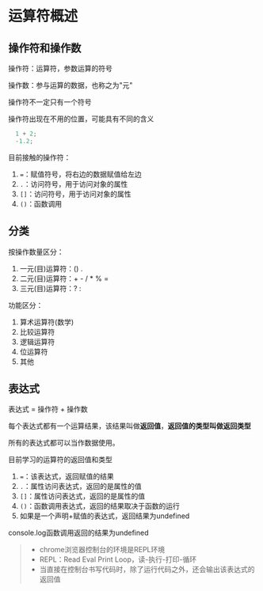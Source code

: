 # 运算符概述

## 操作符和操作数

操作符：运算符，参数运算的符号

操作数：参与运算的数据，也称之为"元"

操作符不一定只有一个符号

操作符出现在不用的位置，可能具有不同的含义

```js
  1 + 2;
  -1.2;
```

目前接触的操作符：
1. ``` = ```：赋值符号，将右边的数据赋值给左边
2. ``` . ```：访问符号，用于访问对象的属性
3. ``` [] ```：访问符号，用于访问对象的属性
4. ``` () ```：函数调用

## 分类

按操作数量区分：

1. 一元(目)运算符：() .
2. 二元(目)运算符：+ - / * % =
3. 三元(目)运算符：? :

功能区分：

1. 算术运算符(数学)
2. 比较运算符
3. 逻辑运算符
4. 位运算符
5. 其他

## 表达式

表达式 = 操作符 + 操作数

每个表达式都有一个运算结果，该结果叫做**返回值**，**返回值的类型叫做返回类型**

所有的表达式都可以当作数据使用。

目前学习的运算符的返回值和类型
1. ``` = ```：该表达式，返回赋值的结果
2. ``` . ```：属性访问表达式，返回的是属性的值
3. ``` [] ```：属性访问表达式，返回的是属性的值
4. ``` () ```：函数调用表达式，返回的结果取决于函数的运行
5. 如果是一个声明+赋值的表达式，返回结果为undefined

console.log函数调用返回的结果为undefined

> - chrome浏览器控制台的环境是REPL环境
> - REPL：Read Eval Print Loop，读-执行-打印-循环
> - 当直接在控制台书写代码时，除了运行代码之外，还会输出该表达式的返回值
